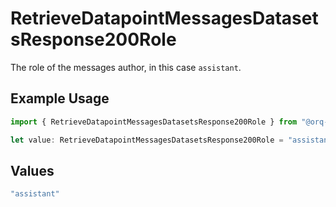 # RetrieveDatapointMessagesDatasetsResponse200Role

The role of the messages author, in this case `assistant`.

## Example Usage

```typescript
import { RetrieveDatapointMessagesDatasetsResponse200Role } from "@orq-ai/node/models/operations";

let value: RetrieveDatapointMessagesDatasetsResponse200Role = "assistant";
```

## Values

```typescript
"assistant"
```